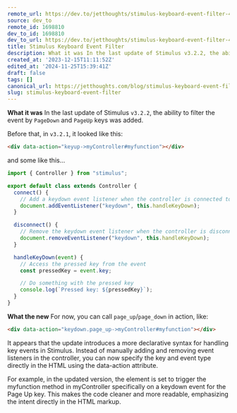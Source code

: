 ```yaml
---
remote_url: https://dev.to/jetthoughts/stimulus-keyboard-event-filter-4370
source: dev_to
remote_id: 1698810
dev_to_id: 1698810
dev_to_url: https://dev.to/jetthoughts/stimulus-keyboard-event-filter-4370
title: Stimulus Keyboard Event Filter
description: What it was In the last update of Stimulus v3.2.2, the ability to filter the event by PageDown and...
created_at: '2023-12-15T11:11:52Z'
edited_at: '2024-11-25T15:39:41Z'
draft: false
tags: []
canonical_url: https://jetthoughts.com/blog/stimulus-keyboard-event-filter/
slug: stimulus-keyboard-event-filter
---
```

**What it was**
In the last update of Stimulus `v3.2.2`, the ability to filter the event by `PageDown` and `PageUp` keys was added.

Before that, in `v3.2.1`, it looked like this:

```html
<div data-action="keyup->myController#myfunction"></div>
```

and some like this...

```js
import { Controller } from "stimulus";

export default class extends Controller {
  connect() {
    // Add a keydown event listener when the controller is connected to the DOM
    document.addEventListener("keydown", this.handleKeyDown);
  }

  disconnect() {
    // Remove the keydown event listener when the controller is disconnected
    document.removeEventListener("keydown", this.handleKeyDown);
  }

  handleKeyDown(event) {
    // Access the pressed key from the event
    const pressedKey = event.key;

    // Do something with the pressed key
    console.log(`Pressed key: ${pressedKey}`);
  }
}
```

**What the new**
For now, you can call `page_up`/`page_down` in action, like:

```html
<div data-action="keydown.page_up->myController#myfunction"></div>
```

It appears that the update introduces a more declarative syntax for handling key events in Stimulus. Instead of manually adding and removing event listeners in the controller, you can now specify the key and event type directly in the HTML using the data-action attribute.

For example, in the updated version, the element is set to trigger the myfunction method in myController specifically on a keydown event for the Page Up key. This makes the code cleaner and more readable, emphasizing the intent directly in the HTML markup.
